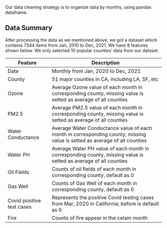 Our data cleaning strategy is to organize data by months, using pandas dataframe.

## Data Summary
After processing the data as we mentioned above, we got a dataset which contains 7344 items from Jan, 2010 to Dec, 2021. We have 8 features shown below.
We only selected 10 popular counties’ data from our dataset.


| Feature | Description |
| --- | --- |
| Date | Monthly from Jan, 2020 to Dec, 2021 |
| County | 51 major counties in CA, including LA, SF, etc |
| Ozone | Average Ozone value of each month in corresponding county, missing value is setted as average of all counties |
| PM2.5 | Average PM2.5 value of each month in corresponding county, missing value is setted as average of all counties |
| Water Conductance | Average Water Conductance value of each month in corresponding county, missing value is setted as average of all counties |
| Water PH | Average Water PH value of each month in corresponding county, missing value is setted as average of all counties |
| Oil Fields | Counts of oil fields of each month in corresponding county, default as 0 |
| Gas Well | Counts of Gas Well of each month in corresponding county, default as 0 |
| Covid positive test cases | Represents the positive Covid testing cases from Mar, 2020 in California; before is default as 0 |
| Fire | Counts of fire appear in the cetain month

